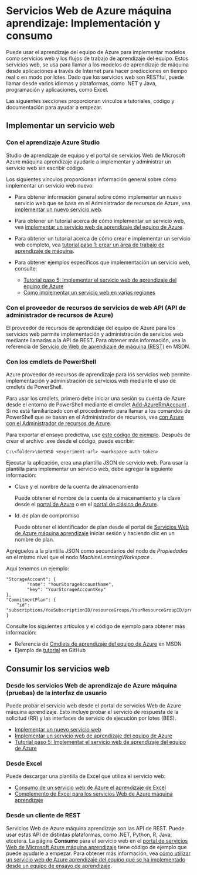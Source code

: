 <properties
    pageTitle="Servicios Web de Azure máquina aprendizaje: Implementación y consumo | Microsoft Azure"
    description="Recursos para implementar y consumir servicios web."
    services="machine-learning"
    documentationCenter=""
    authors="vDonGlover"
    manager="raymondl"
    editor=""/>

<tags
    ms.service="machine-learning"
    ms.workload="data-services"
    ms.tgt_pltfrm="na"
    ms.devlang="na"
    ms.topic="article"
    ms.date="10/12/2016"
    ms.author="v-donglo"/>

# <a name="azure-machine-learning-web-services-deployment-and-consumption"></a>Servicios Web de Azure máquina aprendizaje: Implementación y consumo

Puede usar el aprendizaje del equipo de Azure para implementar modelos como servicios web y los flujos de trabajo de aprendizaje del equipo. Estos servicios web, se usa para llamar a los modelos de aprendizaje de máquina desde aplicaciones a través de Internet para hacer predicciones en tiempo real o en modo por lotes. Dado que los servicios web son RESTful, puede llamar desde varios idiomas y plataformas, como .NET y Java, programación y aplicaciones, como Excel.

Las siguientes secciones proporcionan vínculos a tutoriales, código y documentación para ayudar a empezar.

## <a name="deploy-a-web-service"></a>Implementar un servicio web

### <a name="with-azure-machine-learning-studio"></a>Con el aprendizaje Azure Studio

Studio de aprendizaje de equipo y el portal de servicios Web de Microsoft Azure máquina aprendizaje ayudarle a implementar y administrar un servicio web sin escribir código.

Los siguientes vínculos proporcionan información general sobre cómo implementar un servicio web nuevo:

* Para obtener información general sobre cómo implementar un nuevo servicio web que se basa en el Administrador de recursos de Azure, vea [implementar un nuevo servicio web](machine-learning-webservice-deploy-a-web-service.md).
* Para obtener un tutorial acerca de cómo implementar un servicio web, vea [implementar un servicio web de aprendizaje del equipo de Azure](machine-learning-publish-a-machine-learning-web-service.md).
* Para obtener un tutorial acerca de cómo crear e implementar un servicio web completo, vea [tutorial paso 1: crear un área de trabajo de aprendizaje de máquina](machine-learning-walkthrough-1-create-ml-workspace.md).
* Para obtener ejemplos específicos que implementación un servicio web, consulte:

    * [Tutorial paso 5: Implementar el servicio web de aprendizaje del equipo de Azure](machine-learning-walkthrough-5-publish-web-service.md)
    * [Cómo implementar un servicio web en varias regiones](machine-learning-how-to-deploy-to-multiple-regions.md)

### <a name="with-web-services-resource-provider-apis-azure-resource-manager-apis"></a>Con el proveedor de recursos de servicios de web API (API de administrador de recursos de Azure)

El proveedor de recursos de aprendizaje del equipo de Azure para los servicios web permite implementación y administración de servicios web mediante llamadas a la API de REST. Para obtener más información, vea la referencia de [Servicio de Web de aprendizaje de máquina (REST)](https://msdn.microsoft.com/library/azure/mt767538.aspx) en MSDN.

### <a name="with-powershell-cmdlets"></a>Con los cmdlets de PowerShell

Azure proveedor de recursos de aprendizaje para los servicios web permite implementación y administración de servicios web mediante el uso de cmdlets de PowerShell.

Para usar los cmdlets, primero debe iniciar una sesión su cuenta de Azure desde el entorno de PowerShell mediante el cmdlet [Add-AzureRmAccount](https://msdn.microsoft.com/library/mt619267.aspx) . Si no está familiarizado con el procedimiento para llamar a los comandos de PowerShell que se basan en el Administrador de recursos, vea [con Azure con el Administrador de recursos de Azure](../powershell-azure-resource-manager.md#login-to-your-azure-account).

Para exportar el ensayo predictiva, use [este código de ejemplo](https://github.com/ritwik20/AzureML-WebServices). Después de crear el archivo .exe desde el código, puede escribir:

    C:\<folder>\GetWSD <experiment-url> <workspace-auth-token>

Ejecutar la aplicación, crea una plantilla JSON de servicio web. Para usar la plantilla para implementar un servicio web, debe agregar la siguiente información:

* Clave y el nombre de la cuenta de almacenamiento

    Puede obtener el nombre de la cuenta de almacenamiento y la clave desde el [portal de Azure](https://portal.azure.com/) o en el [portal de clásico de Azure](http://manage.windowsazure.com/).
* Id. de plan de compromiso

    Puede obtener el identificador de plan desde el portal de [Servicios Web de Azure máquina aprendizaje](https://services.azureml.net) iniciar sesión y haciendo clic en un nombre de plan.

Agréguelos a la plantilla JSON como secundarios del nodo de *Propiedades* en el mismo nivel que el nodo *MachineLearningWorkspace* .

Aquí tenemos un ejemplo:

    "StorageAccount": {
            "name": "YourStorageAccountName",
            "key": "YourStorageAccountKey"
    },
    "CommitmentPlan": {
        "id": "subscriptions/YouSubscriptionID/resourceGroups/YourResourceGroupID/providers/Microsoft.MachineLearning/commitmentPlans/YourPlanName"
    }

Consulte los siguientes artículos y el código de ejemplo para obtener más información:

* Referencia de [Cmdlets de aprendizaje del equipo de Azure]( https://msdn.microsoft.com/library/azure/mt767952.aspx) en MSDN
* Ejemplo de [tutorial](https://github.com/raymondlaghaeian/azureml-webservices-arm-powershell/blob/master/sample-commands.txt) en GitHub

## <a name="consume-the-web-services"></a>Consumir los servicios web

### <a name="from-the-azure-machine-learning-web-services-ui-testing"></a>Desde los servicios Web de aprendizaje de Azure máquina (pruebas) de la interfaz de usuario

Puede probar el servicio web desde el portal de servicios Web de Azure máquina aprendizaje. Esto incluye probar el servicio de respuesta de la solicitud (RR) y las interfaces de servicio de ejecución por lotes (BES).

* [Implementar un nuevo servicio web](machine-learning-webservice-deploy-a-web-service.md)
* [Implementar un servicio web de aprendizaje del equipo de Azure](machine-learning-publish-a-machine-learning-web-service.md)
* [Tutorial paso 5: Implementar el servicio web de aprendizaje del equipo de Azure](machine-learning-walkthrough-5-publish-web-service.md)

### <a name="from-excel"></a>Desde Excel

Puede descargar una plantilla de Excel que utiliza el servicio web:

* [Consumo de un servicio web de Azure el aprendizaje de Excel](machine-learning-consuming-from-excel.md)
* [Complemento de Excel para los servicios Web de Azure máquina aprendizaje](machine-learning-excel-add-in-for-web-services.md)


### <a name="from-a-rest-based-client"></a>Desde un cliente de REST

Servicios Web de Azure máquina aprendizaje son las API de REST. Puede usar estas API de distintas plataformas, como .NET, Python, R, Java, etcetera. La página **Consume** para el servicio web en el [portal de servicios Web de Microsoft Azure máquina aprendizaje](https://services.azureml.net) tiene código de ejemplo que puede ayudarle a empezar. Para obtener más información, vea [cómo utilizar un servicio web de Azure aprendizaje del equipo que se ha implementado desde un equipo de ensayo de aprendizaje](machine-learning-consume-web-services.md).

